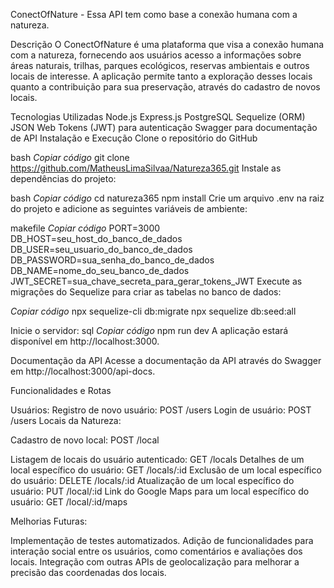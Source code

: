ConectOfNature - Essa API tem como base a conexão humana com a natureza.


Descrição
O ConectOfNature é uma plataforma que visa a conexão humana com a natureza, fornecendo aos usuários acesso a informações sobre áreas naturais, trilhas, parques ecológicos, reservas ambientais e outros locais de interesse. A aplicação permite tanto a exploração desses locais quanto a contribuição para sua preservação, através do cadastro de novos locais.


Tecnologias Utilizadas
Node.js
Express.js
PostgreSQL
Sequelize (ORM)
JSON Web Tokens (JWT) para autenticação
Swagger para documentação de API
Instalação e Execução
Clone o repositório do GitHub


bash
*Copiar código*
git clone https://github.com/MatheusLimaSilvaa/Natureza365.git
Instale as dependências do projeto:

bash
*Copiar código*
cd natureza365
npm install
Crie um arquivo .env na raiz do projeto e adicione as seguintes variáveis de ambiente:

makefile
*Copiar código*
PORT=3000
DB_HOST=seu_host_do_banco_de_dados
DB_USER=seu_usuario_do_banco_de_dados
DB_PASSWORD=sua_senha_do_banco_de_dados
DB_NAME=nome_do_seu_banco_de_dados
JWT_SECRET=sua_chave_secreta_para_gerar_tokens_JWT
Execute as migrações do Sequelize para criar as tabelas no banco de dados:

*Copiar código*
npx sequelize-cli db:migrate
npx sequelize db:seed:all

Inicie o servidor:
sql
*Copiar código*
npm run dev
A aplicação estará disponível em http://localhost:3000.

Documentação da API
Acesse a documentação da API através do Swagger em http://localhost:3000/api-docs.

Funcionalidades e Rotas

Usuários:
Registro de novo usuário: POST /users
Login de usuário: POST /users
Locais da Natureza:

Cadastro de novo local: POST /local

Listagem de locais do usuário autenticado: GET /locals
Detalhes de um local específico do usuário: GET /locals/:id
Exclusão de um local específico do usuário: DELETE /locals/:id
Atualização de um local específico do usuário: PUT /local/:id
Link do Google Maps para um local específico do usuário: GET /local/:id/maps


Melhorias Futuras:

Implementação de testes automatizados.
Adição de funcionalidades para interação social entre os usuários, como comentários e avaliações dos locais.
Integração com outras APIs de geolocalização para melhorar a precisão das coordenadas dos locais.
